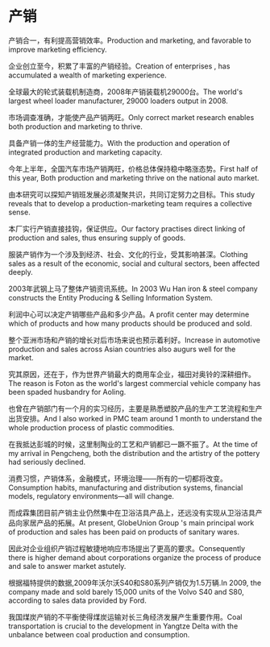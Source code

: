 # 产销

<p><span class="chinese">产销合一，有利提高营销效率。</span><span class="english">Production and marketing, and favorable to improve marketing efficiency.</span></p>

<p><span class="chinese">企业创立至今，积累了丰富的产销经验。</span><span class="english">Creation of enterprises , has accumulated a wealth of marketing experience.</span></p>

<p><span class="chinese">全球最大的轮式装载机制造商，2008年产销装载机29000台。</span><span class="english">The world's largest wheel loader manufacturer, 29000 loaders output in 2008.</span></p>

<p><span class="chinese">市场调查准确，才能使产品产销两旺。</span><span class="english">Only correct market research enables both production and marketing to thrive.</span></p>

<p><span class="chinese">具备产销一体的生产经营能力。</span><span class="english">With the production and operation of integrated production and marketing capacity.</span></p>

<p><span class="chinese">今年上半年，全国汽车市场产销两旺，价格总体保持稳中略涨态势。</span><span class="english">First half of this year, Both production and marketing thrive on the national auto market.</span></p>

<p><span class="chinese">由本研究可以探知产销班发展必须凝聚共识，共同订定努力之目标。</span><span class="english">This study reveals that to develop a production-marketing team requires a collective sense.</span></p>

<p><span class="chinese">本厂实行产销直接挂钩，保证供应。</span><span class="english">Our factory practises direct linking of production and sales, thus ensuring supply of goods.</span></p>

<p><span class="chinese">服装产销作为一个涉及到经济、社会、文化的行业，受其影响甚深。</span><span class="english">Clothing sales as a result of the economic, social and cultural sectors, been affected deeply.</span></p>

<p><span class="chinese">2003年武钢上马了整体产销资讯系统。</span><span class="english">In 2003 Wu Han iron & steel company constructs the Entity Producing & Selling Information System.</span></p>

<p><span class="chinese">利润中心可以决定产销哪些产品和多少产品。</span><span class="english">A profit center may determine which of products and how many products should be produced and sold.</span></p>

<p><span class="chinese">整个亚洲市场和产销的增长对后市场来说也预示着利好。</span><span class="english">Increase in automotive production and sales across Asian countries also augurs well for the market.</span></p>

<p><span class="chinese">究其原因，还在于，作为世界产销最大的商用车企业，福田对奥铃的深耕细作。</span><span class="english">The reason is Foton as the world's largest commercial vehicle company has been spaded husbandry for Aoling.</span></p>

<p><span class="chinese">也曾在产销部门有一个月的实习经历，主要是熟悉塑胶产品的生产工艺流程和生产出货安排。</span><span class="english">And I also worked in PMC team around 1 month to understand the whole production process of plastic commodities.</span></p>

<p><span class="chinese">在我抵达彭城的时候，这里制陶业的工艺和产销都已一蹶不振了。</span><span class="english">At the time of my arrival in Pengcheng, both the distribution and the artistry of the pottery had seriously declined.</span></p>

<p><span class="chinese">消费习惯，产销体系，金融模式，环境治理——所有的一切都将改变。</span><span class="english">Consumption habits, manufacturing and distribution systems, financial models, regulatory environments—all will change.</span></p>

<p><span class="chinese">而成霖集团目前产销主业仍然集中在卫浴洁具产品上，还远没有实现从卫浴洁具产品向家居产品的拓展。</span><span class="english">At present, GlobeUnion Group 's main principal work of production and sales has been paid on products of sanitary wares.</span></p>

<p><span class="chinese">因此对企业组织产销过程敏捷地响应市场提出了更高的要求。</span><span class="english">Consequently there is higher demand about corporations organize the process of produce and sale to answer market astutely.</span></p>

<p><span class="chinese">根据福特提供的数据,2009年沃尔沃S40和S80系列产销仅为1.5万辆.</span><span class="english">In 2009, the company made and sold barely 15,000 units of the Volvo S40 and S80, according to sales data provided by Ford.</span></p>

<p><span class="chinese">我国煤炭产销的不平衡使得煤炭运输对长三角经济发展产生重要作用。</span><span class="english">Coal transportation is crucial to the development in Yangtze Delta with the unbalance between coal production and consumption.</span></p>

